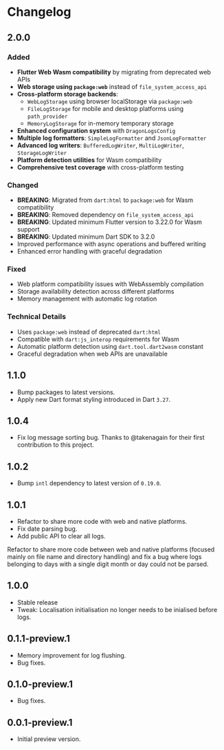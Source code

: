 # Changelog

## 2.0.0

### Added

- **Flutter Web Wasm compatibility** by migrating from deprecated web APIs
- **Web storage using `package:web`** instead of `file_system_access_api`
- **Cross-platform storage backends**:
  - `WebLogStorage` using browser localStorage via `package:web`
  - `FileLogStorage` for mobile and desktop platforms using `path_provider`
  - `MemoryLogStorage` for in-memory temporary storage
- **Enhanced configuration system** with `DragonLogsConfig`
- **Multiple log formatters**: `SimpleLogFormatter` and `JsonLogFormatter`
- **Advanced log writers**: `BufferedLogWriter`, `MultiLogWriter`, `StorageLogWriter`
- **Platform detection utilities** for Wasm compatibility
- **Comprehensive test coverage** with cross-platform testing

### Changed

- **BREAKING**: Migrated from `dart:html` to `package:web` for Wasm compatibility
- **BREAKING**: Removed dependency on `file_system_access_api`
- **BREAKING**: Updated minimum Flutter version to 3.22.0 for Wasm support
- **BREAKING**: Updated minimum Dart SDK to 3.2.0
- Improved performance with async operations and buffered writing
- Enhanced error handling with graceful degradation

### Fixed

- Web platform compatibility issues with WebAssembly compilation
- Storage availability detection across different platforms
- Memory management with automatic log rotation

### Technical Details

- Uses `package:web` instead of deprecated `dart:html`
- Compatible with `dart:js_interop` requirements for Wasm
- Automatic platform detection using `dart.tool.dart2wasm` constant
- Graceful degradation when web APIs are unavailable

## 1.1.0

- Bump packages to latest versions.
- Apply new Dart format styling introduced in Dart `3.27`.

## 1.0.4

- Fix log message sorting bug. Thanks to @takenagain for their first contribution to this project.

## 1.0.2

- Bump `intl` dependency to latest version of `0.19.0`.

## 1.0.1

- Refactor to share more code with web and native platforms.
- Fix date parsing bug.
- Add public API to clear all logs.

Refactor to share more code between web and native platforms (focused mainly on file name and directory handling) and fix a bug where logs belonging to days with a single digit month or day could not be parsed.

## 1.0.0

- Stable release
- Tweak: Localisation initialisation no longer needs to be inialised before logs.

## 0.1.1-preview.1

- Memory improvement for log flushing.
- Bug fixes.

## 0.1.0-preview.1

- Bug fixes.

## 0.0.1-preview.1

- Initial preview version.
